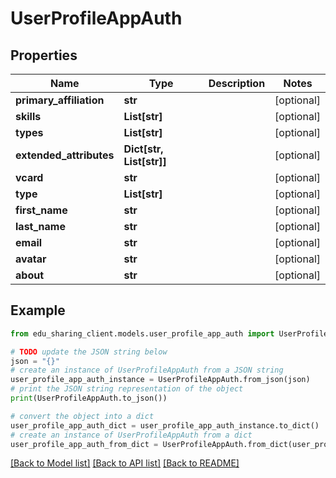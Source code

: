 # UserProfileAppAuth


## Properties

Name | Type | Description | Notes
------------ | ------------- | ------------- | -------------
**primary_affiliation** | **str** |  | [optional] 
**skills** | **List[str]** |  | [optional] 
**types** | **List[str]** |  | [optional] 
**extended_attributes** | **Dict[str, List[str]]** |  | [optional] 
**vcard** | **str** |  | [optional] 
**type** | **List[str]** |  | [optional] 
**first_name** | **str** |  | [optional] 
**last_name** | **str** |  | [optional] 
**email** | **str** |  | [optional] 
**avatar** | **str** |  | [optional] 
**about** | **str** |  | [optional] 

## Example

```python
from edu_sharing_client.models.user_profile_app_auth import UserProfileAppAuth

# TODO update the JSON string below
json = "{}"
# create an instance of UserProfileAppAuth from a JSON string
user_profile_app_auth_instance = UserProfileAppAuth.from_json(json)
# print the JSON string representation of the object
print(UserProfileAppAuth.to_json())

# convert the object into a dict
user_profile_app_auth_dict = user_profile_app_auth_instance.to_dict()
# create an instance of UserProfileAppAuth from a dict
user_profile_app_auth_from_dict = UserProfileAppAuth.from_dict(user_profile_app_auth_dict)
```
[[Back to Model list]](../README.md#documentation-for-models) [[Back to API list]](../README.md#documentation-for-api-endpoints) [[Back to README]](../README.md)


